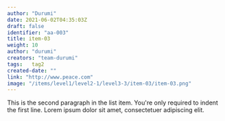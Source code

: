 ```yaml
---
author: "Durumi"
date: 2021-06-02T04:35:03Z
draft: false
identifier: "aa-003"
title: item-03
weight: 10
author: "durumi"
creators: "team-durumi"
tags:	tag2
created-date: ""
link: "http://www.peace.com"
image: "/items/level1/level2-1/level3-3/item-03/item-03.png"
---
```


This is the second paragraph in the list item. You're
only required to indent the first line. Lorem ipsum dolor
sit amet, consectetuer adipiscing elit.